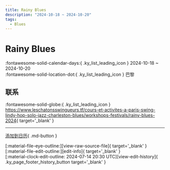 ```yaml
---
title: Rainy Blues
description: "2024-10-18 ~ 2024-10-20"
tags:
  - Blues
---
```


# Rainy Blues 

:fontawesome-solid-calendar-days:{ .ky_list_leading_icon } 2024-10-18 ~ 2024-10-20  
:fontawesome-solid-location-dot:{ .ky_list_leading_icon } 巴黎  

## 联系

:fontawesome-solid-globe:{ .ky_list_leading_icon } <https://www.leschatonsswingueurs.tf/cours-et-activites-a-paris-swing-lindy-hop-solo-jazz-charleston-blues/workshops-festivals/rainy-blues-2024>{ target='_blank' }  

---

[添加到日历](https://swing.news/ics/zh-Hans/2024/fr/rainy-blues-2024.ics){ .md-button }

<div class="ky_page_footer" markdown>
<div class="ky_page_footer_trailing" markdown="span">
[:material-file-eye-outline:][view-raw-source-file]{ target='_blank' }
[:material-file-edit-outline:][edit-info]{ target='_blank' }
</div>
<div class="ky_page_footer_leading" markdown="span">
[:material-clock-edit-outline: 2024-07-14 20:30 UTC][view-edit-history]{ .ky_page_footer_history_button target='_blank' }
</div>
</div>

[view-raw-source-file]: https://github.com/swingdance/events/blob/main/2024/fr/rainy-blues-2024.json "查看原始源文件"
[edit-info]: https://github.com/swingdance/events/issues/new?assignees=&labels=update+event&projects=&template=03-update_entity.yml&title=%5B2024%2Ffr%5D%20Rainy%20Blues&region=fr&year=2024&id=rainy-blues-2024&name=Rainy%20Blues&org_id= "编辑信息"

[view-edit-history]: https://github.com/swingdance/events/commits/main/2024/fr/rainy-blues-2024.json "查看编辑历史"
